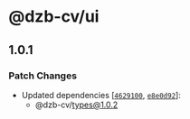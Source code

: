 # @dzb-cv/ui

## 1.0.1

### Patch Changes

- Updated dependencies [[`4629100`](https://github.com/TheScottyB/dzb-cv/commit/462910041474e32bcfd8723c1efb6ad006023b5f), [`e8e0d92`](https://github.com/TheScottyB/dzb-cv/commit/e8e0d92fc5fcefe899e2f6f25199fb7ee8d843d0)]:
  - @dzb-cv/types@1.0.2
